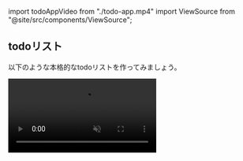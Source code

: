 import todoAppVideo from "./todo-app.mp4"
import ViewSource from "@site/src/components/ViewSource";

## todoリスト

以下のような本格的なtodoリストを作ってみましょう。

<video src={todoAppVideo} loop autoPlay muted controls />

- todoのカテゴリを自分で作成できます
- カテゴリごとにタスクを追加することができます
- todoの削除・編集ができます
- todoが完了したらチェックをつけることができます
- カテゴリを削除するとその配下にあるtodoも削除されます

## ヒント

以下ヒントです。

### ヒント１

いきなりデザインも機能も同時に本格的にするのは複雑なので、まずは最小限の機能に焦点を絞るのがよいでしょう。手始めに、カテゴリなどは考えずtodoを追加・削除・編集するアプリを作ってみましょう。この教材のReactの章で簡単なtodoアプリを実際に作っている箇所もあるので、そちらも参考にしてみましょう。

### ヒント２

大まかにみれば、肝心のtodoに関しては次のようなモデル（型）を用意すればよさそうです

```javascript
interface Todo {
  id: number; // todoのid
  category: string; // todoの属するカテゴリ
  content: string; // todoの内容
  isDone: boolean; // todoが完了しているかどうか
}
```

そして複数のtodoをまとめてリストとして管理します。

```javascript
const [todos, setTodos] = useState<Todo[]>([]);

const addTodo = (todo: Todo) => {
    // todoを追加する操作
};

const updateTodo = (id: number, newContent: string) => {
    // todoを更新する操作
};

const deleteTodo = (id: number) => {
    // todoを削除する操作
}
```

また、カテゴリもリストに格納して管理できます。

```javascript
const [categories, setCategories] = useState<string[]>([]);

const addCategory = (newCategory: string) => {
    // カテゴリを追加する操作
}

const deleteCategory = () => {
    // カテゴリを削除する操作
}

```

## 解答例

以下解答例です。

<ViewSource url={import.meta.url} path="_sample" />